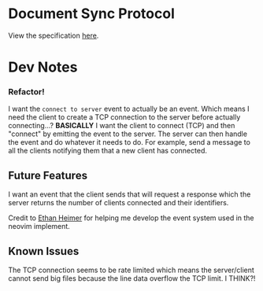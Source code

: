 # Document Sync Protocol

View the specification [here](https://github.com/Azpect3120/document-sync-protocol/blob/master/specification.md).


# Dev Notes

### Refactor!

I want the `connect to server` event to actually be an event. Which means I need
the client to create a TCP connection to the server before actually connecting...?
**BASICALLY** I want the client to connect (TCP) and then "connect" by emitting the 
event to the server. The server can then handle the event and do whatever it needs
to do. For example, send a message to all the clients notifying them that a new client
has connected.


## Future Features

I want an event that the client sends that will request a response which the server returns
the number of clients connected and their identifiers.

Credit to [Ethan Heimer](https://github.com/ethan-heimer) for helping me develop the event system used in the neovim implement.


## Known Issues
The TCP connection seems to be rate limited which means the server/client cannot send big files because the line data
overflow the TCP limit. I THINK?!
